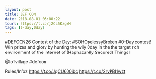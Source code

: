 ```yaml
---
layout: post
title: DEF CON
date: 2018-08-01 03:00:22
tourl: https://t.co/j2CL5KzgxM
tags: [0-day,0day]
---
```

#DEFCON26 Contest of the Day: #SOHOpelessyBroken #0-Day contest! Win prizes and glory by hunting the wily 0day in the the target rich environment of the Internet of (Haphazardly Secured) Things!

@IoTvillage 
#defcon

Rules/Infoz 
https://t.co/JqCU600ibc https://t.co/2rvPBI1wzt